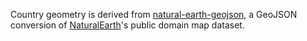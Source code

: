 Country geometry is derived from [natural-earth-geojson](https://github.com/martynafford/natural-earth-geojson), a GeoJSON conversion of [NaturalEarth](https://www.naturalearthdata.com/)'s public domain map dataset.